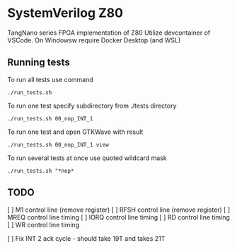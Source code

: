 # SystemVerilog Z80

TangNano series FPGA implementation of Z80
Utilize devcontainer of VSCode.
On Windowsw require Docker Desktop (and WSL)

## Running tests

To run all tests use command

	./run_tests.sh

To run one test specify subdirectory from ./tests directory

	./run_tests.sh 00_nop_INT_1

To run one test and open GTKWave with result

	./run_tests.sh 00_nop_INT_1 view

To run several tests at once use quoted wildcard mask

	./run_tests.sh "*nop*


## TODO

[ ] M1 control line (remove register)
[ ] RFSH control line (remove register)
[ ] MREQ control line timing
[ ] IORQ control line timing
[ ] RD control line timing
[ ] WR control line timing

[ ] Fix INT 2 ack cycle - should take 19T and takes 21T 
